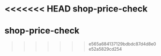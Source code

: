 <<<<<<< HEAD
shop-price-check
=======
# shop-price-check
>>>>>>> e565a684137129bdbdc87d4d8e0e52a5829cd254
